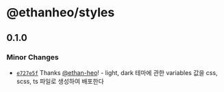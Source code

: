 # @ethanheo/styles

## 0.1.0

### Minor Changes

- [`e727e5f`](https://github.com/ethan-heo/ethan-styles/commit/e727e5f198d650db11e32aab573c9d7462ca5852) Thanks [@ethan-heo](https://github.com/ethan-heo)! - light, dark 테마에 관한 variables 값을 css, scss, ts 파일로 생성하여 배포한다
